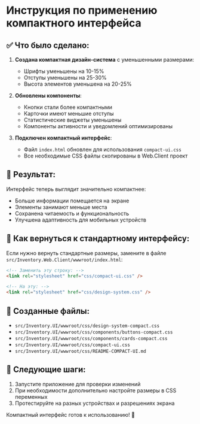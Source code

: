 # Инструкция по применению компактного интерфейса

## ✅ Что было сделано:

1. **Создана компактная дизайн-система** с уменьшенными размерами:
   - Шрифты уменьшены на 10-15%
   - Отступы уменьшены на 25-30%
   - Высота элементов уменьшена на 20-25%

2. **Обновлены компоненты**:
   - Кнопки стали более компактными
   - Карточки имеют меньшие отступы
   - Статистические виджеты уменьшены
   - Компоненты активности и уведомлений оптимизированы

3. **Подключен компактный интерфейс**:
   - Файл `index.html` обновлен для использования `compact-ui.css`
   - Все необходимые CSS файлы скопированы в Web.Client проект

## 🎯 Результат:

Интерфейс теперь выглядит значительно компактнее:
- Больше информации помещается на экране
- Элементы занимают меньше места
- Сохранена читаемость и функциональность
- Улучшена адаптивность для мобильных устройств

## 🔄 Как вернуться к стандартному интерфейсу:

Если нужно вернуть стандартные размеры, замените в файле `src/Inventory.Web.Client/wwwroot/index.html`:

```html
<!-- Заменить эту строку: -->
<link rel="stylesheet" href="css/compact-ui.css" />

<!-- На эту: -->
<link rel="stylesheet" href="css/design-system.css" />
```

## 📁 Созданные файлы:

- `src/Inventory.UI/wwwroot/css/design-system-compact.css`
- `src/Inventory.UI/wwwroot/css/components/buttons-compact.css`
- `src/Inventory.UI/wwwroot/css/components/cards-compact.css`
- `src/Inventory.UI/wwwroot/css/compact-ui.css`
- `src/Inventory.UI/wwwroot/css/README-COMPACT-UI.md`

## 🚀 Следующие шаги:

1. Запустите приложение для проверки изменений
2. При необходимости дополнительно настройте размеры в CSS переменных
3. Протестируйте на разных устройствах и разрешениях экрана

Компактный интерфейс готов к использованию! 🎉
